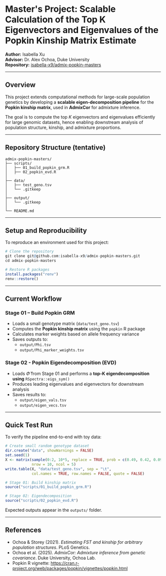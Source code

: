 # Master's Project: Scalable Calculation of the Top K Eigenvectors and Eigenvalues of the Popkin Kinship Matrix Estimate

**Author:** Isabella Xu  
**Advisor:** Dr. Alex Ochoa, Duke University  
**Repository:** [isabella-x9/admix-popkin-masters](https://github.com/isabella-x9/admix-popkin-masters)  

---

## Overview
This project extends computational methods for large-scale population genetics by developing a **scalable eigen-decomposition pipeline** for the **Popkin kinship matrix**, used in **AdmixCor** for admixture inference.  

The goal is to compute the top *K* eigenvectors and eigenvalues efficiently for large genomic datasets, hence enabling downstream analysis of population structure, kinship, and admixture proportions. 

---

## Repository Structure (tentative)
```
admix-popkin-masters/
├── scripts/
│   ├── 01_build_popkin_grm.R
│   ├── 02_popkin_evd.R
│
├── data/
│   ├── test_geno.tsv
│   └── .gitkeep
│
├── output/
│   └── .gitkeep
│
└── README.md
```

---

## Setup and Reproducibility
To reproduce an environment used for this project: 
```r
# Clone the repository
git clone git@github.com:isabella-x9/admix-popkin-masters.git
cd admix-popkin-masters

# Restore R packages
install.packages("renv")
renv::restore()
```

---

## Current Workflow
### Stage 01 – Build Popkin GRM
- Loads a small genotype matrix (`data/test_geno.tsv`)
- Computes the **Popkin kinship matrix** using the `popkin` R package
- Calculates marker weights based on allele frequency variance
- Saves outputs to:
  - `output/Phi.tsv`
  - `output/Phi_marker_weights.tsv`

### Stage 02 - Popkin Eigendecomposition (EVD)
- Loads $\hat{\Phi}$ from Stage 01 and performs a **top-K eigendecomposition using** `RSpectra::eigs_sym()`
- Produces leading eigenvalues and eigenvectors for downstream analysis
- Saves results to: 
  - `output/eigen_vals.tsv`
  - `output/eigen_vecs.tsv`

---

## Quick Test Run

To verify the pipeline end-to-end with toy data:

```r
# Create small random genotype dataset
dir.create("data", showWarnings = FALSE)
set.seed(1)
X <- matrix(sample(0:2, 10*5, replace = TRUE, prob = c(0.49, 0.42, 0.09)),
            nrow = 10, ncol = 5)
write.table(X, "data/test_geno.tsv", sep = "\t",
            col.names = TRUE, row.names = FALSE, quote = FALSE)

# Stage 01: Build kinship matrix
source("scripts/01_build_popkin_grm.R")

# Stage 02: Eigendecomposition
source("scripts/02_popkin_evd.R")
```

Expected outputs appear in the `outputs/` folder. 

---

## References

- Ochoa & Storey (2021). *Estimating FST and kinship for arbitrary population structures*. PLoS Genetics. 
- Ochoa et al. (2025). *AdmixCor: Admixture inference from genetic covariance*. Duke University, Ochoa Lab.
- Popkin R vignette: https://cran.r-project.org/web/packages/popkin/vignettes/popkin.html

